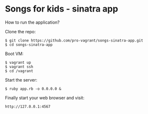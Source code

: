 Songs for kids - sinatra app
============================

How to run the application?

Clone the repo:

    $ git clone https://github.com/pro-vagrant/songs-sinatra-app.git
    $ cd songs-sinatra-app

Boot VM:

    $ vagrant up
    $ vagrant ssh
    $ cd /vagrant

Start the server:

    $ ruby app.rb -o 0.0.0.0 &

Finally start your web browser and visit:

    http://127.0.0.1:4567

